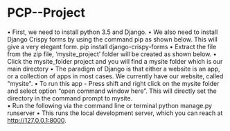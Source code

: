 # PCP--Project

•	First, we need to install python 3.5 and Django.
•	We also need to install Django Crispy forms by using the command pip as shown below. This will give a very elegant form.
		pip install django-crispy-forms
•	Extract the file from the zip file, ‘mysite_project’ folder will be created as shown below. 
•	Click the mysite_folder project and you will find a mysite folder which is our main directory 
•	The paradigm of Django is that either a website is an app, or a collection of apps in most cases.
We currently have our website, called "mysite". 
•	To run this app - Press shift and right click on the mysite folder and select option “open command window here”.
This will directly set the directory in the command prompt to mysite. 	
•	Run the following via the command line or terminal
		python manage.py runserver 
•	This runs the local development server, which you can reach at http://127.0.0.1:8000. 
 
